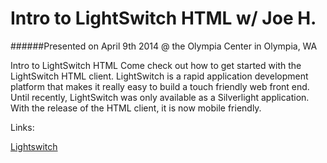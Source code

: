 Intro to LightSwitch HTML  w/ Joe H.
=========================================================================

######Presented on April 9th 2014 @ the Olympia Center in Olympia, WA

Intro to LightSwitch HTML 
Come check out how to get started with the LightSwitch HTML client. LightSwitch is a rapid application development platform that makes it really easy to build a touch friendly web front end. Until recently, LightSwitch was only available as a Silverlight application. With the release of the HTML client, it is now mobile friendly.

Links:

[Lightswitch](https://msdn.microsoft.com/en-us/vstudio/lightswitch.aspx)